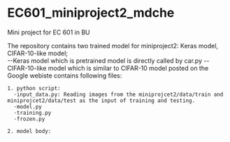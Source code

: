 # EC601_miniproject2_mdche
Mini project for EC 601 in BU

The repository contains two trained model for miniproject2: Keras model, CIFAR-10-like model;  
  --Keras model which is pretrained model is directly called by car.py
  --CIFAR-10-like model which is similar to CIFAR-10 model posted on the Google webiste contains following files: 
    
    1. python script:
      ·input_data.py: Reading images from the miniprojcet2/data/train and miniprojcet2/data/test as the input of training and testing.
      ·model.py
      ·training.py
      ·frozen.py
      
    2. model body:
    
    
    
